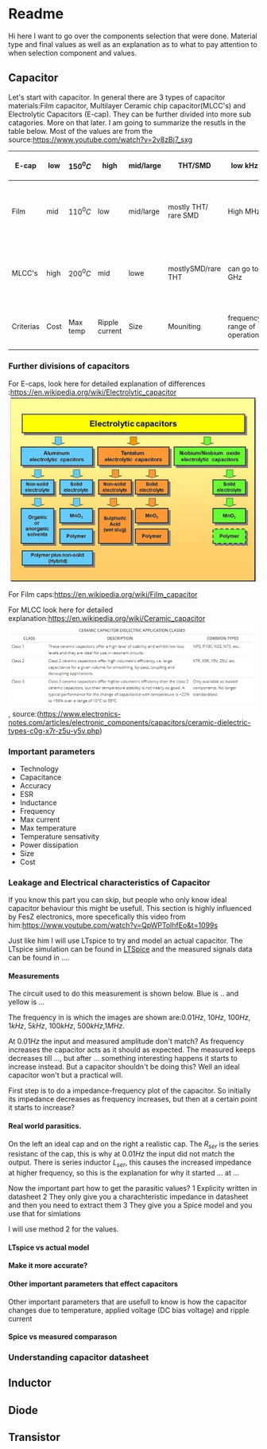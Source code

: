 # Readme
Hi here I want to go over the components selection that were done. Material type and final values as well as an explanation as to what to pay attention to when selection component and values.

## Capacitor
Let's start with capacitor. In general there are 3 types of capacitor materials:Film capacitor, Multilayer Ceramic chip capacitor(MLCC's) and Electrolytic Capacitors (E-cap). They can be further divided into more sub catagories. More on that later. I am going to summarize the resutls in the table below. Most of the values are from the source:https://www.youtube.com/watch?v=2v8zBj7_sxg

E-cap | low | $150^0 C$ | high | mid/large |THT/SMD | low kHz | low | high | #9 | #10 | DC Link, Low frequency Energy storage
--- | --- | --- | --- |--- |--- |--- |--- |--- |--- |--- |---
Film | mid | $110^0 C$ | low | mid/large | mostly THT/ rare SMD | High MHz |  | high| mid | 276 | Decoupling,Filter with certain cut-off frequency,High reliability application, EMI suppresion
MLCC's| high| $200^0 C$ | mid | lowe | mostlySMD/rare THT | can go to GHz | high | low | 272 | 276 | Decoupling,High frequency Energy storage,Filter with rough cut-off frequency, EMI suppresion
 Criterias | Cost | Max temp | Ripple current | Size | Mouniting | frequency range of operation | Reliabily of not breaking over time | energy density | 26 | 276 | Typical applicitation

### Further divisions of capacitors
For E-caps, look here for detailed explanation of differences :https://en.wikipedia.org/wiki/Electrolytic_capacitor <br />  <img src="Images/Electrolytic_capacitor_tree.jpg" width=500 >

For Film caps:https://en.wikipedia.org/wiki/Film_capacitor

For MLCC look here for detailed explanation:https://en.wikipedia.org/wiki/Ceramic_capacitor  <br />  <img src="Images/Ceramic_capacitor_classes.jpg" width=750 >, source:(https://www.electronics-notes.com/articles/electronic_components/capacitors/ceramic-dielectric-types-c0g-x7r-z5u-y5v.php)

### Important parameters
* Technology
* Capacitance
* Accuracy
* ESR
* Inductance
* Frequency
* Max current
* Max temperature
* Temperature sensativity
* Power dissipation
* Size
* Cost

### Leakage and Electrical characteristics of Capacitor

If you know this part you can skip, but people who only know ideal capacitor behaviour this might be usefull. This section is highly influenced by FesZ electronics, more specefically this video from him:https://www.youtube.com/watch?v=QpWPTolhfEo&t=1099s

Just like him I will use LTspice to try and model an actual capacitor. The LTspice simulation can be found in [LTSpice](LTSpice) and the measured signals data can be found in .... 

#### Measurements 
The circuit used to do this measurement is shown below. Blue is .. and yellow is ...

The frequency in is which the images are shown are:$0.01 Hz$, $10 Hz$, $100 Hz$, $1 kHz$, $5 kHz$, $100 kHz$, $500 kHz$,$1 MHz$.

At $0.01 Hz$ the input and measured amplitude don't match? As frequency increases the capacitor acts as it should as expected. The measured keeps decreases till ..., but after ... something interesting happens it starts to increase instead. But a capacitor shouldn't be doing this? Well an ideal capacitor won't but a practical will. 

First step is to do a impedance-frequency plot of the capacitor. So initially its impedance decreases as frequency increases, but then at a certain point it starts to increase?

####  Real world parasitics.

On the left an ideal cap and on the right a realistic cap. The $R_{ser}$ is the series resistanc of the cap, this is why at $0.01Hz$ the input did not match the output. There is series inductor $L_{ser}$, this causes the increased impedance at higher frequency, so this is the explanation for why it started ... at ...

Now the important part how to get the parasitic values? 
1 Explicity written in datasheet 
2 They only give you a charachteristic impedance in datasheet and then you need to extract them 
3 They give you a Spice model and you use that for simlations
 
I will use method 2 for the values.

#### LTspice vs actual model

#### Make it more accurate?

#### Other important parameters that effect capacitors
Other important parameters that are usefull to know is how the capacitor changes due to temperature, applied voltage (DC bias voltage) and ripple current


#### Spice vs measured comparason



### Understanding capacitor datasheet 

## Inductor

## Diode

## Transistor
